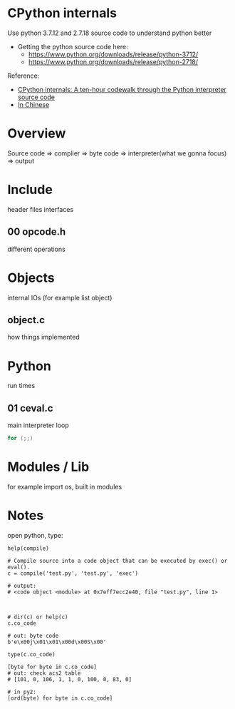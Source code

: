 # CPython internals

Use python 3.7.12 and 2.7.18 source code to understand python better
- Getting the python source code here: 
  - https://www.python.org/downloads/release/python-3712/
  - https://www.python.org/downloads/release/python-2718/

Reference:
- [CPython internals: A ten-hour codewalk through the Python interpreter source code](https://www.youtube.com/playlist?list=PLzV58Zm8FuBL6OAv1Yu6AwXZrnsFbbR0S)
- [In Chinese](https://flaggo.github.io/python3-source-code-analysis/)


# Overview
Source code => complier => byte code => interpreter(what we gonna focus) => output


# Include
header files
interfaces

## 00 opcode.h
different operations



# Objects
internal IOs (for example list object)

## object.c
how things implemented



# Python
run times

## 01 ceval.c
main interpreter loop
```c
for (;;)
```



# Modules / Lib
for example import os, built in modules



# Notes
open python, type:
```
help(compile)

# Compile source into a code object that can be executed by exec() or eval().
c = compile('test.py', 'test.py', 'exec')

# output:
# <code object <module> at 0x7eff7ecc2e40, file "test.py", line 1>



# dir(c) or help(c)
c.co_code

# out: byte code
b'e\x00j\x01\x01\x00d\x00S\x00'

type(c.co_code)

[byte for byte in c.co_code]
# out: check acs2 table
# [101, 0, 106, 1, 1, 0, 100, 0, 83, 0]

# in py2:
[ord(byte) for byte in c.co_code]

```

